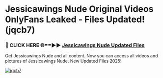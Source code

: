 # Jessicawings Nude Original Videos 0nlyFans Leaked - Files Updated! (jqcb7)

<h3>🔴 CLICK HERE 🌐==►► <a href="https://tinyurl.com/52m3yx9h" rel="nofollow">Jessicawings Nude Updated Files</a></h3>

Get Jessicawings Nude and all content. Now you can access all videos and pictures of Jessicawings Nude. New Updated Files 2025!

[![jqcb7](https://i.imgur.com/TnHtlc8.gif)](https://tinyurl.com/52m3yx9h)
